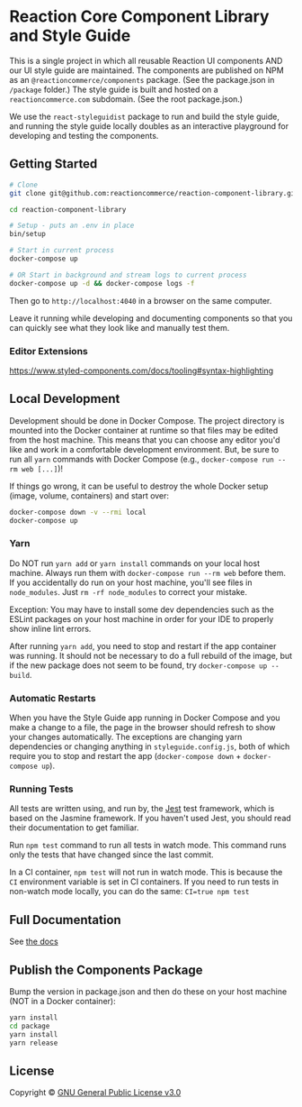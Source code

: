 # Reaction Core Component Library and Style Guide

This is a single project in which all reusable Reaction UI components AND our UI style guide are maintained. The components are published on NPM as an `@reactioncommerce/components` package. (See the package.json in `/package` folder.) The style guide is built and hosted on a `reactioncommerce.com` subdomain. (See the root package.json.)

We use the `react-styleguidist` package to run and build the style guide, and running the style guide locally doubles as an interactive playground for developing and testing the components.

## Getting Started

```sh
# Clone
git clone git@github.com:reactioncommerce/reaction-component-library.git

cd reaction-component-library

# Setup - puts an .env in place
bin/setup

# Start in current process
docker-compose up

# OR Start in background and stream logs to current process
docker-compose up -d && docker-compose logs -f
```

Then go to `http://localhost:4040` in a browser on the same computer.

Leave it running while developing and documenting components so that you can quickly see what they look like and manually test them.

### Editor Extensions

https://www.styled-components.com/docs/tooling#syntax-highlighting

## Local Development

Development should be done in Docker Compose. The project directory is mounted
into the Docker container at runtime so that files may be edited from the host
machine. This means that you can choose any editor you'd like and work in a
comfortable development environment. But, be sure to run all `yarn` commands
with Docker Compose (e.g., `docker-compose run --rm web [...]`)!

If things go wrong, it can be useful to destroy the whole Docker setup (image, volume, containers) and start over:

```sh
docker-compose down -v --rmi local
docker-compose up
```

### Yarn

Do NOT run `yarn add` or `yarn install` commands on your local host machine. Always run them with `docker-compose run --rm web` before them. If you accidentally do run on your host machine, you'll see files in `node_modules`. Just `rm -rf node_modules` to correct your mistake.

Exception: You may have to install some dev dependencies such as the ESLint packages on your host machine in order for your IDE to properly show inline lint errors.

After running `yarn add`, you need to stop and restart if the app container was running. It should not be necessary to do a full rebuild of the image, but if the new package does not seem to be found, try `docker-compose up --build`.

### Automatic Restarts

When you have the Style Guide app running in Docker Compose and you make a change to a file, the page in the browser should refresh to show your changes automatically. The exceptions are changing yarn dependencies or changing anything in `styleguide.config.js`, both of which require you to stop and restart the app (`docker-compose down` + `docker-compose up`).

### Running Tests

All tests are written using, and run by, the [Jest](https://facebook.github.io/jest/) test framework, which is based on the Jasmine framework. If you haven't used Jest, you should read their documentation to get familiar.

Run `npm test` command to run all tests in watch mode. This command runs only the tests that have changed since the last commit.

In a CI container, `npm test` will not run in watch mode. This is because the `CI` environment variable is set in CI containers. If you need to run tests in non-watch mode locally, you can do the same: `CI=true npm test`

## Full Documentation

See [the docs](./docs/README.md)

## Publish the Components Package

Bump the version in package.json and then do these on your host machine (NOT in a Docker container):

```bash
yarn install
cd package
yarn install
yarn release
```

## License

Copyright © [GNU General Public License v3.0](./LICENSE.md)